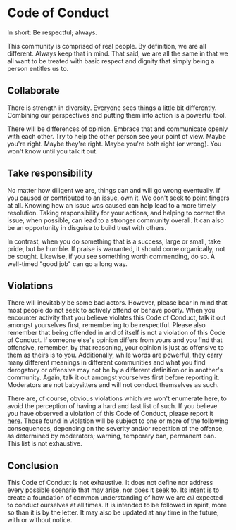 
# Code of Conduct

In short: Be respectful; always.

This community is comprised of real people.  By definition, we are all different.  Always keep that in mind.  That said, we are all the same in that we all want to be treated with basic respect and dignity that simply being a person entitles us to.

## Collaborate

There is strength in diversity.  Everyone sees things a little bit differently.  Combining our perspectives and putting them into action is a powerful tool.

There will be differences of opinion.  Embrace that and communicate openly with each other.  Try to help the other person see your point of view.  Maybe you're right.  Maybe they're right.  Maybe you're both right (or wrong).  You won't know until you talk it out.

## Take responsibility

No matter how diligent we are, things can and will go wrong eventually.  If you caused or contributed to an issue, own it.  We don't seek to point fingers at all.  Knowing how an issue was caused can help lead to a more timely resolution. Taking responsibility for your actions, and helping to correct the issue, when possible, can lead to a stronger community overall.  It can also be an opportunity in disguise to build trust with others.

In contrast, when you do something that is a success, large or small, take pride, but be humble.  If praise is warranted, it should come organically, not be sought.  Likewise, if you see something worth commending, do so.  A well-timed "good job" can go a long way.

## Violations

There will inevitably be some bad actors.  However, please bear in mind that most people do not seek to actively offend or behave poorly.  When you encounter activity that you believe violates this Code of Conduct, talk it out amongst yourselves first, remembering to be respectful.  Please also remember that being offended in and of itself is not a violation of this Code of Conduct.  If someone else's opinion differs from yours and you find that offensive, remember, by that reasoning, your opinion is just as offensive to them as theirs is to you.  Additionally, while words are powerful, they carry many different meanings in different communities and what you find derogatory or offensive may not be by a different definition or in another's community.  Again, talk it out amongst yourselves first before reporting it.  Moderators are not babysitters and will not conduct themselves as such.

There are, of course, obvious violations which we won't enumerate here, to avoid the perception of having a hard and fast list of such.  If you believe you have observed a violation of this Code of Conduct, please report it [here](https://nucleus.one/contact/).  Those found in violation will be subject to one or more of the following consequences, depending on the severity and/or repetition of the offense, as determined by moderators; warning, temporary ban, permanent ban.  This list is not exhaustive.

## Conclusion

This Code of Conduct is not exhaustive.  It does not define nor address every possible scenario that may arise, nor does it seek to.  Its intent is to create a foundation of common understanding of how we are *all* expected to conduct ourselves at all times.  It is intended to be followed in spirit, more so than it is by the letter.  It may also be updated at any time in the future, with or without notice.
